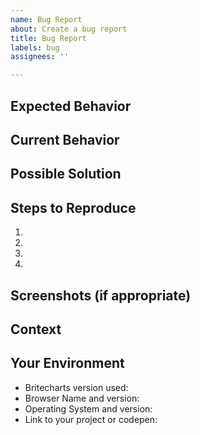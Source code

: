 ```yaml
---
name: Bug Report
about: Create a bug report
title: Bug Report
labels: bug
assignees: ''

---
```


<!--- Provide a general summary of the issue in the Title above -->
<!--- Look through existing open and closed issues to see if someone has reported the issue before -->

## Expected Behavior
<!--- If you're describing a bug, tell us what should happen -->

## Current Behavior
<!--- If describing a bug, tell us what happens instead of the expected behavior -->

## Possible Solution
<!--- Not obligatory, but suggest a fix/reason for the bug -->

## Steps to Reproduce
<!--- Provide a link to a live example, or an unambiguous set of steps to -->
<!--- reproduce this bug. Include code to reproduce, if relevant -->
1.
2.
3.
4.

## Screenshots (if appropriate)

## Context
<!--- How has this issue affected you? -->
<!--- Providing context helps us come up with a solution that is most useful in the real world -->

## Your Environment
<!--- Include as many relevant details about the environment you experienced the bug in -->
* Britecharts version used:
* Browser Name and version:
* Operating System and version:
* Link to your project or codepen:
